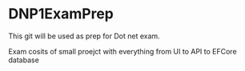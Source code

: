 # DNP1ExamPrep

This git will be used as prep for Dot net exam.

Exam cosits of small proejct with everything from UI to API to EFCore database
